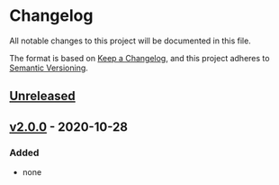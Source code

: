# Changelog

All notable changes to this project will be documented in this file.

The format is based on [Keep a Changelog](https://keepachangelog.com/en/1.0.0/),
and this project adheres to [Semantic Versioning](https://semver.org/spec/v2.0.0.html).

## [Unreleased]

## [v2.0.0] - 2020-10-28

### Added

- none


[unreleased]: https://github.com/meateam/permit-service/compare/master...develop
[v2.0.0]: https://github.com/meateam/permit-service/compare/v1.3...v2.0.0
